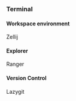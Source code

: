 ### Terminal

#### Workspace environment

Zellij

#### Explorer

Ranger

#### Version Control

Lazygit